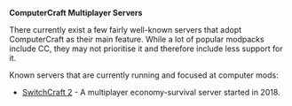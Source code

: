 **ComputerCraft Multiplayer Servers**

There currently exist a few fairly well-known servers that adopt ComputerCraft as their main feature.
While a lot of popular modpacks include CC, they may not prioritise it and therefore include less support for it.

Known servers that are currently running and focused at computer mods:
- [SwitchCraft 2](https://www.technicpack.net/modpack/officialswitchcraft.863735) - A multiplayer economy-survival server started in 2018. 
